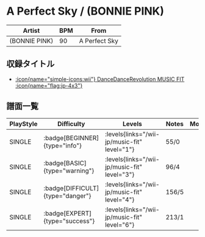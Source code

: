 # A Perfect Sky / (BONNIE PINK)

|Artist|BPM|From|
|------|---|----|
|(BONNIE PINK)|90|A Perfect Sky|

## 収録タイトル

- [:icon{name="simple-icons:wii"} DanceDanceRevolution MUSIC FIT :icon{name="flag:jp-4x3"}](/wii-jp/music-fit)

## 譜面一覧

|PlayStyle|Difficulty|Levels|Notes|Movie|
|---------|----------|------|-----|-----|
|SINGLE| :badge[BEGINNER]{type="info"}| :levels{links="/wii-jp/music-fit" level="1"}|55/0||
|SINGLE| :badge[BASIC]{type="warning"}| :levels{links="/wii-jp/music-fit" level="3"}|96/4||
|SINGLE| :badge[DIFFICULT]{type="danger"}| :levels{links="/wii-jp/music-fit" level="4"}|156/5||
|SINGLE| :badge[EXPERT]{type="success"}| :levels{links="/wii-jp/music-fit" level="6"}|213/1||
